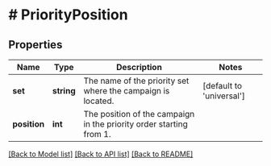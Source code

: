 # # PriorityPosition

## Properties

Name | Type | Description | Notes
------------ | ------------- | ------------- | -------------
**set** | **string** | The name of the priority set where the campaign is located. | [default to 'universal']
**position** | **int** | The position of the campaign in the priority order starting from 1. | 

[[Back to Model list]](../../README.md#documentation-for-models) [[Back to API list]](../../README.md#documentation-for-api-endpoints) [[Back to README]](../../README.md)


